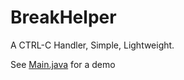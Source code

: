 # BreakHelper
A CTRL-C Handler, Simple, Lightweight.

See [Main.java](https://github.com/Sniper10754/BreakHelper/blob/master/src/main/java/Main.java) for a demo
